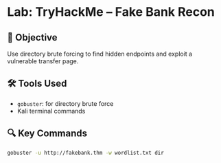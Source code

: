 # Lab: TryHackMe – Fake Bank Recon

## 🧠 Objective
Use directory brute forcing to find hidden endpoints and exploit a vulnerable transfer page.

## 🛠️ Tools Used
- `gobuster`: for directory brute force
- Kali terminal commands

## 🔍 Key Commands
```bash
gobuster -u http://fakebank.thm -w wordlist.txt dir
